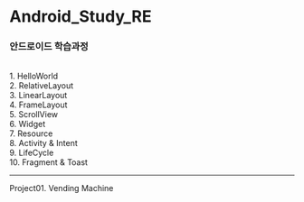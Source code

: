# Android_Study_RE
<h3>안드로이드 학습과정</h3><br>
1. HelloWorld<br>
2. RelativeLayout<br>
3. LinearLayout<br>
4. FrameLayout<br>
5. ScrollView<br>
6. Widget<br>
7. Resource<br>
8. Activity & Intent<br>
9. LifeCycle<br>
10. Fragment & Toast<br>
<hr>
Project01. Vending Machine<br>
